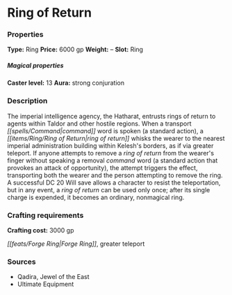 ﻿---
Title: "Ring of Return"
Type: "Ring"
Price: "6000 gp"
Weight: "–"
Slot: "Ring"
Caster level: "13"
Aura: "strong conjuration"
Description: |
  "The imperial intelligence agency, the Hatharat, entrusts _rings of return_ to agents within Taldor and other hostile regions. When a transport command word is spoken (a standard action), a _ring of return_ whisks the wearer to the nearest imperial administration building within Kelesh's borders, as if via _greater teleport_. If anyone attempts to remove a _ring of return_ from the wearer's finger without speaking a removal command word (a standard action that provokes an attack of opportunity), the attempt triggers the effect, transporting both the wearer and the person attempting to remove the ring. A successful DC 20 Will save allows a character to resist the teleportation, but in any event, a _ring of return_ can be used only once; after its single charge is expended, it becomes an ordinary, nonmagical ring."
Crafting cost: "3000 gp"
Sources: "['Qadira, Jewel of the East', 'Ultimate Equipment']"
---

# Ring of Return

### Properties

**Type:** Ring **Price:** 6000 gp **Weight:** – **Slot:** Ring

##### Magical properties

**Caster level:** 13 **Aura:** strong conjuration

### Description

The imperial intelligence agency, the Hatharat, entrusts rings of return to agents within Taldor and other hostile regions. When a transport _[[spells/Command|command]]_ word is spoken (a standard action), a _[[items/Ring/Ring of Return|ring of return]]_ whisks the wearer to the nearest imperial administration building within Kelesh's borders, as if via greater teleport. If anyone attempts to remove a _ring of return_ from the wearer's finger without speaking a removal _command_ word (a standard action that provokes an attack of opportunity), the attempt triggers the effect, transporting both the wearer and the person attempting to remove the ring. A successful DC 20 Will save allows a character to resist the teleportation, but in any event, a _ring of return_ can be used only once; after its single charge is expended, it becomes an ordinary, nonmagical ring.

### Crafting requirements

**Crafting cost:** 3000 gp

_[[feats/Forge Ring|Forge Ring]]_, greater teleport

### Sources

* Qadira, Jewel of the East
* Ultimate Equipment